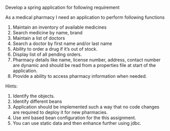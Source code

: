 Develop a spring application for following requirement

As a medical pharmacy I need an application to perform following functions

1. Maintain an inventory of available medicines 
2. Search medicine by name, brand 
3. Maintain a list of doctors 
4. Search a doctor by first name and/or last name 
5. Ability to order a drug if it’s out of stock. 
6. Display list of all pending orders. 
7. Pharmacy details like name, license number, address, contact number are dynamic and should be read from a properties file at start of the application. 
8. Provide a ability to access pharmacy information when needed.

Hints: 
1. Identify the objects. 
2. Identify different beans 
3. Application should be implemented such a way that no code changes are required to deploy it for new pharmacies. 
4. Use xml based bean configuration for the this assignment.
5. You can use static data and then enhance further using jdbc.
